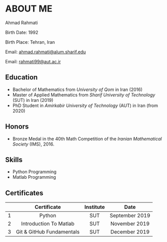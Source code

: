 # ABOUT ME

Ahmad Rahmati

Birth Date: 1992

Birth Place: Tehran, Iran

Email: ahmad.rahmati@alum.sharif.edu

Email: rahmati99@aut.ac.ir


## Education

- Bachelor of Mathematics from _University of Qom_ in Iran (2016)
- Master of Applied Mathematics from _Sharif University of Technology_ (SUT) in Iran (2019)
- PhD Student in _Amirkabir University of Technology_ (AUT) in Iran (from 2020)


## Honors

- Bronze Medal in the 40th Math Competition of the _Iranian Mathematical Society_ (IMS), 2016.



## Skills

- Python Programming
- Matlab Programming



## Certificates



|       |Certificate                       |   Institute    |       Date        |
|:------|:--------------------------------:|:--------------:|:-----------------:|
|1      |Python                            |      SUT       | September 2019    |
|2      |Introduction To Matlab            |      SUT       |  November 2019    |
|3      |Git & GitHub Fundamentals         |      SUT       |  December 2019    |



